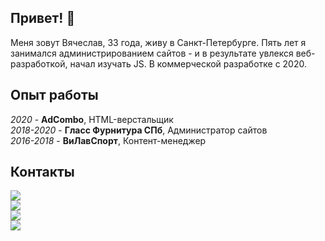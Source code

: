 ## Привет! 👋

Меня зовут Вячеслав, 33 года, живу в Санкт-Петербурге.
Пять лет я занимался администрированием сайтов - и в результате увлекся веб-разработкой, начал изучать JS. 
В коммерческой разработке с 2020.

## Опыт работы
*2020* - **AdCombo**, HTML-верстальщик  
*2018-2020* - **Гласс Фурнитура СПб**, Администратор сайтов  
*2016-2018* - **ВиЛавСпорт**, Контент-менеджер

## Контакты
[![](https://img.shields.io/badge/почта-brightsdayss@gmail.com-blue)](mailto:brightsdayss@gmail.com)  
[![](https://img.shields.io/badge/linkedin-viacheslav_ivanov-informational)](https://www.linkedin.com/in/brightsdays)  
[![](https://img.shields.io/badge/instagram-brightsdays-blue)](https://instagram.com/brightsdays)  
[![](https://img.shields.io/badge/telegram-brightsdays-blue)](https://t.me/brightsdays)
